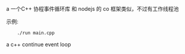 a
一个C++ 协程事件循环库 和 nodejs 的 co 框架类似，不过有工作线程池

示例:
```bash
    ./run main.cpp
```


a c++ continue event loop